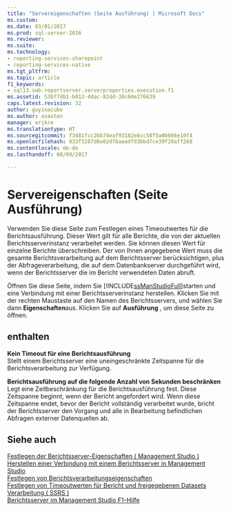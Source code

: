 ```yaml
---
title: "Servereigenschaften (Seite Ausführung) | Microsoft Docs"
ms.custom: 
ms.date: 03/01/2017
ms.prod: sql-server-2016
ms.reviewer: 
ms.suite: 
ms.technology:
- reporting-services-sharepoint
- reporting-services-native
ms.tgt_pltfrm: 
ms.topic: article
f1_keywords:
- sql13.swb.reportserver.serverproperties.execution.f1
ms.assetid: 53b77db1-b013-4dac-82dd-30c0de276639
caps.latest.revision: 32
author: guyinacube
ms.author: asaxton
manager: erikre
ms.translationtype: HT
ms.sourcegitcommit: f3481fcc2bb74eaf93182e6cc58f5a06666e10f4
ms.openlocfilehash: 933f3287d8e02df8aeadf93bbd7ce39f20aff268
ms.contentlocale: de-de
ms.lasthandoff: 08/09/2017

---
```

# <a name="server-properties-execution-page"></a>Servereigenschaften (Seite Ausführung)
  Verwenden Sie diese Seite zum Festlegen eines Timeoutwertes für die Berichtsausführung. Dieser Wert gilt für alle Berichte, die von der aktuellen Berichtsserverinstanz verarbeitet werden. Sie können diesen Wert für einzelne Berichte überschreiben. Der von Ihnen angegebene Wert muss die gesamte Berichtsverarbeitung auf dem Berichtsserver berücksichtigen, plus der Abfrageverarbeitung, die auf dem Datenbankserver durchgeführt wird, wenn der Berichtsserver die im Bericht verwendeten Daten abruft.  
  
 Öffnen Sie diese Seite, indem Sie [!INCLUDE[ssManStudioFull](../../includes/ssmanstudiofull-md.md)]starten und eine Verbindung mit einer Berichtsserverinstanz herstellen. Klicken Sie mit der rechten Maustaste auf den Namen des Berichtsservers, und wählen Sie dann **Eigenschaften**aus. Klicken Sie auf **Ausführung** , um diese Seite zu öffnen.  
  
## <a name="options"></a>enthalten  
 **Kein Timeout für eine Berichtsausführung**  
 Stellt einem Berichtsserver eine uneingeschränkte Zeitspanne für die Berichtsverarbeitung zur Verfügung.  
  
 **Berichtsausführung auf die folgende Anzahl von Sekunden beschränken**  
 Legt eine Zeitbeschränkung für die Berichtsausführung fest. Diese Zeitspanne beginnt, wenn der Bericht angefordert wird. Wenn diese Zeitspanne endet, bevor der Bericht vollständig verarbeitet wurde, bricht der Berichtsserver den Vorgang und alle in Bearbeitung befindlichen Abfragen externer Datenquellen ab.  
  
## <a name="see-also"></a>Siehe auch  
 [Festlegen der Berichtsserver-Eigenschaften &#40; Management Studio &#41;](../../reporting-services/tools/set-report-server-properties-management-studio.md)   
 [Herstellen einer Verbindung mit einem Berichtsserver in Management Studio](../../reporting-services/tools/connect-to-a-report-server-in-management-studio.md)   
 [Festlegen von Berichtsverarbeitungseigenschaften](../../reporting-services/report-server/set-report-processing-properties.md)   
 [Festlegen von Timeoutwerten für Bericht und freigegebenen Datasets Verarbeitung &#40; SSRS &#41;](../../reporting-services/report-server/setting-time-out-values-for-report-and-shared-dataset-processing-ssrs.md)   
 [Berichtsserver im Management Studio F1-Hilfe](../../reporting-services/tools/report-server-in-management-studio-f1-help.md)  
  
  
